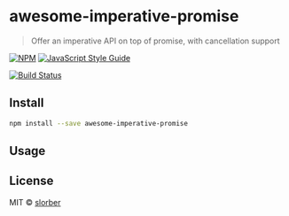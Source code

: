 # awesome-imperative-promise

> Offer an imperative API on top of promise, with cancellation support 

[![NPM](https://img.shields.io/npm/v/awesome-imperative-promise.svg)](https://www.npmjs.com/package/awesome-imperative-promise) [![JavaScript Style Guide](https://img.shields.io/badge/code_style-standard-brightgreen.svg)](https://standardjs.com)

[![Build Status](https://travis-ci.org/slorber/awesome-imperative-promise.svg?branch=master)](https://travis-ci.org/slorber/awesome-imperative-promise)

## Install

```bash
npm install --save awesome-imperative-promise
```

## Usage




## License

MIT © [slorber](https://github.com/slorber)
